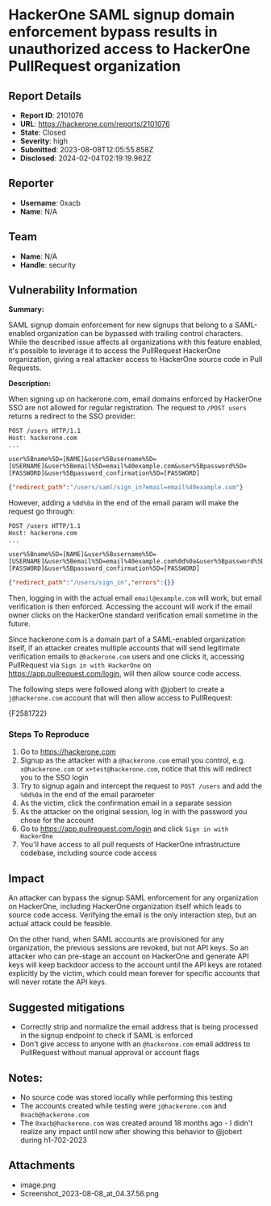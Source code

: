 # HackerOne SAML signup domain enforcement bypass results in unauthorized access to HackerOne PullRequest organization

## Report Details
- **Report ID**: 2101076
- **URL**: https://hackerone.com/reports/2101076
- **State**: Closed
- **Severity**: high
- **Submitted**: 2023-08-08T12:05:55.858Z
- **Disclosed**: 2024-02-04T02:19:19.962Z

## Reporter
- **Username**: 0xacb
- **Name**: N/A

## Team
- **Name**: N/A
- **Handle**: security

## Vulnerability Information
**Summary:**

SAML signup domain enforcement for new signups that belong to a SAML-enabled organization can be bypassed with trailing control characters. While the described issue affects all organizations with this feature enabled, it's possible to leverage it to access the PullRequest HackerOne organization, giving a real attacker access to HackerOne source code in Pull Requests.

**Description:**

When signing up on hackerone.com, email domains enforced by HackerOne SSO are not allowed for regular registration. The request to `/POST users` returns a redirect to the SSO provider:

```
POST /users HTTP/1.1
Host: hackerone.com
...

user%5Bname%5D=[NAME]&user%5Busername%5D=[USERNAME]&user%5Bemail%5D=email%40example.com&user%5Bpassword%5D=[PASSWORD]&user%5Bpassword_confirmation%5D=[PASSWORD]
```

```json
{"redirect_path":"/users/saml/sign_in?email=email%40example.com"}
```

However, adding a `%0d%0a` in the end of the email param will make the request go through:

```
POST /users HTTP/1.1
Host: hackerone.com
...

user%5Bname%5D=[NAME]&user%5Busername%5D=[USERNAME]&user%5Bemail%5D=email%40example.com%0d%0a&user%5Bpassword%5D=[PASSWORD]&user%5Bpassword_confirmation%5D=[PASSWORD]
```

```json
{"redirect_path":"/users/sign_in","errors":{}}
```

Then, logging in with the actual email `email@example.com` will work, but email verification is then enforced. Accessing the account will work if the email owner clicks on the HackerOne standard verification email sometime in the future.

Since hackerone.com is a domain part of a SAML-enabled organization itself, if an attacker creates multiple accounts that will send legitimate verification emails to `@hackerone.com` users and one clicks it, accessing PullRequest via `Sign in with HackerOne` on https://app.pullrequest.com/login, will then allow source code access.

The following steps were followed along with @jobert to create a `j@hackerone.com` account that will then allow access to PullRequest:

{F2581722}

### Steps To Reproduce

1. Go to https://hackerone.com 
2. Signup as the attacker with a `@hackerone.com` email you control, e.g. `x@hackerone.com` or `x+test@hackerone.com`, notice that this will redirect you to the SSO login
3. Try to signup again and intercept the request to `POST /users` and add the `%0d%0a` in the end of the email parameter
4. As the victim, click the confirmation email in a separate session
5. As the attacker on the original session, log in with the password you chose for the account
6. Go to https://app.pullrequest.com/login and click `Sign in with HackerOne`
7. You'll have access to all pull requests of HackerOne infrastructure codebase, including source code access

## Impact

An attacker can bypass the signup SAML enforcement for any organization on HackerOne, including HackerOne organization itself which leads to source code access. Verifying the email is the only interaction step, but an actual attack could be feasible.

On the other hand, when SAML accounts are provisioned for any organization, the previous sessions are revoked, but not API keys. So an attacker who can pre-stage an account on HackerOne and generate API keys will keep backdoor access to the account until the API keys are rotated explicitly by the victim, which could mean forever for specific accounts that will never rotate the API keys.

## Suggested mitigations

- Correctly strip and normalize the email address that is being processed in the signup endpoint to check if SAML is enforced
- Don't give access to anyone with an `@hackerone.com` email address to PullRequest without manual approval or account flags

## Notes:

- No source code was stored locally while performing this testing
- The accounts created while testing were `j@hackerone.com` and `0xacb@hackerone.com`
- The `0xacb@hackerone.com` was created around 18 months ago - I didn't realize any impact until now after showing this behavior to @jobert during h1-702-2023

## Attachments
- image.png
- Screenshot_2023-08-08_at_04.37.56.png
